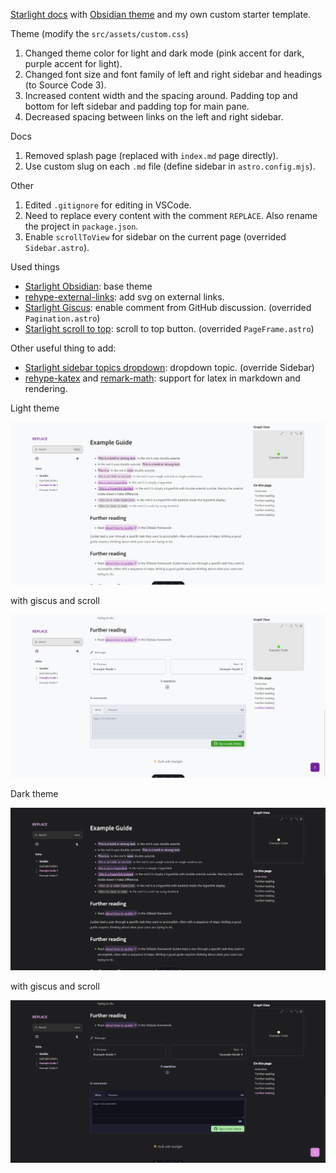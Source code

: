 [Starlight docs](https://starlight.astro.build/) with [Obsidian theme](https://fevol.github.io/starlight-theme-obsidian/) and my own custom starter template.

Theme (modify the `src/assets/custom.css`)

1. Changed theme color for light and dark mode (pink accent for dark, purple accent for light).
2. Changed font size and font family of left and right sidebar and headings (to Source Code 3).
3. Increased content width and the spacing around. Padding top and bottom for left sidebar and padding top for main pane.
4. Decreased spacing between links on the left and right sidebar.

Docs

1. Removed splash page (replaced with `index.md` page directly).
2. Use custom slug on each `.md` file (define sidebar in `astro.config.mjs`).

Other

1. Edited `.gitignore` for editing in VSCode.
2. Need to replace every content with the comment `REPLACE`. Also rename the project in `package.json`.
3. Enable `scrollToView` for sidebar on the current page (overrided `Sidebar.astro`).

Used things

- [Starlight Obsidian](https://starlight-obsidian.vercel.app/): base theme
- [rehype-external-links](https://www.npmjs.com/package/rehype-external-links): add svg on external links.
- [Starlight Giscus](https://dragomano.github.io/starlight-giscus/): enable comment from GitHub discussion. (overrided `Pagination.astro`)
- [Starlight scroll to top](https://frostybee.github.io/starlight-scroll-to-top/): scroll to top button. (overrided `PageFrame.astro`)

Other useful thing to add:

- [Starlight sidebar topics dropdown](https://starlight-sidebar-topics-dropdown.trueberryless.org/): dropdown topic. (override Sidebar)
- [rehype-katex](https://www.npmjs.com/package/rehype-katex) and [remark-math](https://www.npmjs.com/package/remark-math): support for latex in markdown and rendering.

Light theme

![Preview light](./src/assets/preview-light.png)

with giscus and scroll

![Preview light](./src/assets/preview-light-giscus.png)

Dark theme

![Preview dark](./src/assets/preview-dark.png)

with giscus and scroll

![Preview light](./src/assets/preview-dark-giscus.png)
